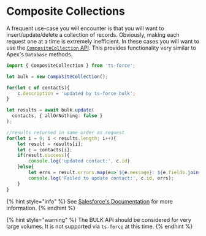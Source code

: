 # Composite Collections

A frequent use-case you will encounter is that you will want to insert/update/delete a collection of records. Obviously, making each request one at a time is extremely inefficient. In these cases you will want to use the [`CompositeCollection` API](https://developer.salesforce.com/docs/atlas.en-us.api_rest.meta/api_rest/resources_composite_sobjects_collections.htm).  This provides functionality very similar to Apex's `Database` methods.

```typescript
import { CompositeCollection } from 'ts-force';

let bulk = new CompositeCollection();

for(let c of contacts){
    c.description = 'updated by ts-force bulk';
}

let results = await bulk.update(
  contacts, { allOrNothing: false }
);

//results returned in same order as request
for(let i = 0; i < results.length; i++){
    let result = results[i];
    let c = contacts[i];
    if(result.success){
        console.log('updated contact:', c.id)
    }else{
        let errs = result.errors.map(e=>`${e.message}: ${e.fields.join(',')}`).join('\n');
        console.log('Failed to update contact:', c.id, errs);
    }
}
```

{% hint style="info" %}
See [Salesforce's Documentation](https://developer.salesforce.com/docs/atlas.en-us.api_rest.meta/api_rest/resources_composite_sobjects_collections.htm) for more information.
{% endhint %}

{% hint style="warning" %}
The BULK API should be considered for very large volumes. It is not supported via `ts-force` at this time.
{% endhint %}

